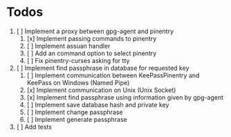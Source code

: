 # Todos

1. [ ] Implement a proxy between gpg-agent and pinentry
    1. [x] Implement passing commands to pinentry
    2. [ ] Implement assuan handler
    3. [ ] Add an command option to select pinentry
    4. [ ] Fix pinentry-curses asking for tty
2. [ ] Implement find passphrase in database for requested key
    1. [ ] Implement communication between KeePassPinentry and KeePass on Windows (Named Pipe)
    2. [x] Implement communication on Unix (Unix Socket)
    3. [x] Implement find passphrase using information given by gpg-agent
    4. [ ] Implement save database hash and private key
    5. [ ] Implement change passphrase
    6. [ ] Implement generate passphrase
3. [ ] Add tests
